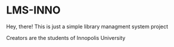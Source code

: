 # LMS-INNO

Hey, there!
This is just a simple library managment system project

Creators are the students of Innopolis University
